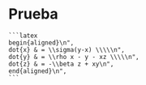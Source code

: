 # Prueba

    ```latex
    begin{aligned}\n",
    dot{x} & = \\sigma(y-x) \\\\\n",
    dot{y} & = \\rho x - y - xz \\\\\n",
    dot{z} & = -\\beta z + xy\n",
    end{aligned}\n",
    ```
